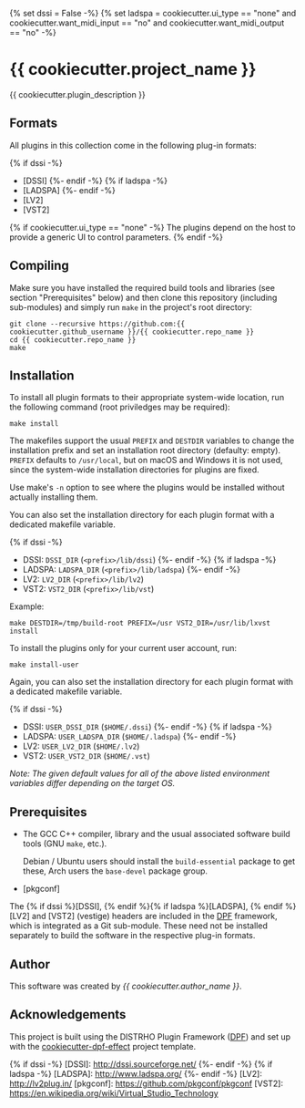 {% set dssi = False -%}
{% set ladspa = cookiecutter.ui_type == "none" and
                cookiecutter.want_midi_input == "no" and
                cookiecutter.want_midi_output == "no" -%}
# {{ cookiecutter.project_name }}

{{ cookiecutter.plugin_description }}

## Formats

All plugins in this collection come in the following plug-in formats:

{% if dssi -%}
* [DSSI]
{%- endif -%}
{% if ladspa -%}
* [LADSPA]
{%- endif -%}
* [LV2]
* [VST2]

{% if cookiecutter.ui_type == "none" -%}
The plugins depend on the host to provide a generic UI to control parameters.
{% endif -%}


## Compiling

Make sure you have installed the required build tools and libraries (see
section "Prerequisites" below) and then clone this repository (including
sub-modules) and simply run `make` in the project's root directory:

```con
git clone --recursive https://github.com:{{ cookiecutter.github_username }}/{{ cookiecutter.repo_name }}
cd {{ cookiecutter.repo_name }}
make
```

## Installation

To install all plugin formats to their appropriate system-wide location, run
the following command (root priviledges may be required):

```con
make install
```

The makefiles support the usual `PREFIX` and `DESTDIR` variables to change the
installation prefix and set an installation root directory (defaulty: empty).
`PREFIX` defaults to `/usr/local`, but on macOS and Windows it is not used,
since the system-wide installation directories for plugins are fixed.

Use make's `-n` option to see where the plugins would be installed without
actually installing them.

You can also set the installation directory for each plugin format with a
dedicated makefile variable.

{% if dssi -%}
* DSSI: `DSSI_DIR` (`<prefix>/lib/dssi`)
{%- endif -%}
{% if ladspa -%}
* LADSPA: `LADSPA_DIR` (`<prefix>/lib/ladspa`)
{%- endif -%}
* LV2: `LV2_DIR` (`<prefix>/lib/lv2`)
* VST2: `VST2_DIR` (`<prefix>/lib/vst`)

Example:

```con
make DESTDIR=/tmp/build-root PREFIX=/usr VST2_DIR=/usr/lib/lxvst install
```

To install the plugins only for your current user account, run:

```con
make install-user
```

Again, you can also set the installation directory for each plugin format with
a dedicated makefile variable.

{% if dssi -%}
* DSSI: `USER_DSSI_DIR` (`$HOME/.dssi`)
{%- endif -%}
{% if ladspa -%}
* LADSPA: `USER_LADSPA_DIR` (`$HOME/.ladspa`)
{%- endif -%}
* LV2: `USER_LV2_DIR` (`$HOME/.lv2`)
* VST2: `USER_VST2_DIR` (`$HOME/.vst`)

*Note: The given default values for all of the above listed environment
variables differ depending on the target OS.*


## Prerequisites

* The GCC C++ compiler, library and the usual associated software build tools
  (GNU `make`, etc.).

  Debian / Ubuntu users should install the `build-essential` package
  to get these, Arch users the `base-devel` package group.

* [pkgconf]

The {% if dssi %}[DSSI], {% endif %}{% if ladspa %}[LADSPA], {% endif %}[LV2] and [VST2] (vestige) headers are included in the
[DPF] framework, which is integrated as a Git sub-module. These need not be
installed separately to build the software in the respective plug-in formats.


## Author

This software was created by *{{ cookiecutter.author_name }}*.


## Acknowledgements

This project is built using the DISTRHO Plugin Framework ([DPF]) and set up
with the [cookiecutter-dpf-effect] project template.


[cookiecutter-dpf-effect]: https://github.com/SpotlightKid/cookiecutter-dpf-effect
[DPF]: https://github.com/DISTRHO/DPF
{% if dssi -%}
[DSSI]: http://dssi.sourceforge.net/
{%- endif -%}
{% if ladspa -%}
[LADSPA]: http://www.ladspa.org/
{%- endif -%}
[LV2]: http://lv2plug.in/
[pkgconf]: https://github.com/pkgconf/pkgconf
[VST2]: https://en.wikipedia.org/wiki/Virtual_Studio_Technology
